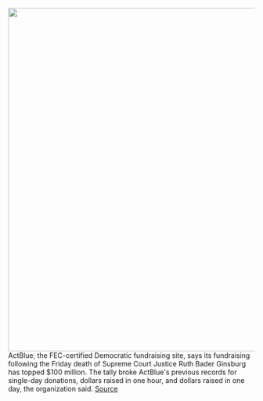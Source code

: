 <img src='https://cdn.vox-cdn.com/thumbor/J79-BExVunWjcFlvPinf-pB1xcY=/0x0:1020x680/1200x800/filters:focal(429x259:591x421)/cdn.vox-cdn.com/uploads/chorus_image/image/67439330/Supreme_Court_1.1419968930.0.jpg' width='700px' /><br/>
ActBlue, the FEC-certified Democratic fundraising site, says its fundraising following the Friday death of Supreme Court Justice Ruth Bader Ginsburg has topped $100 million. The tally broke ActBlue's previous records for single-day donations, dollars raised in one hour, and dollars raised in one day, the organization said.
<a href='https://www.theverge.com/2020/9/20/21447684/actblue-surge-donations-ginsburg-death'> Source <a/>